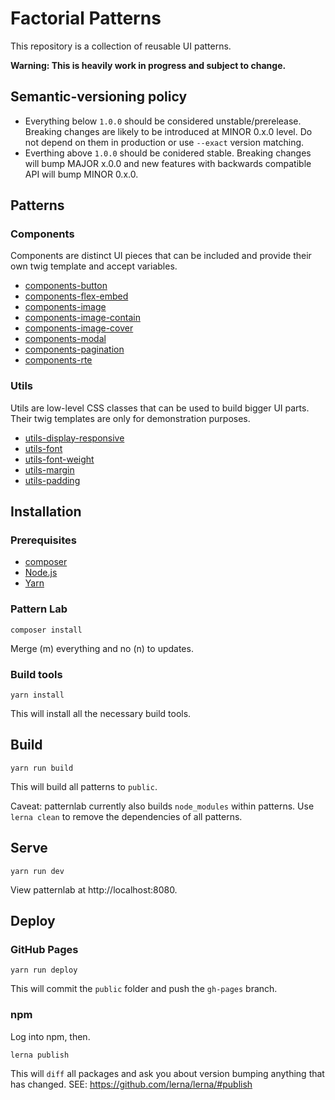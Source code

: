 # Factorial Patterns

This repository is a collection of reusable UI patterns.

**Warning: This is heavily work in progress and subject to change.**

## Semantic-versioning policy

- Everything below `1.0.0` should be considered unstable/prerelease. Breaking changes are likely to be introduced at MINOR 0.x.0 level. Do not depend on them in production or use `--exact` version matching. 
- Everthing above `1.0.0` should be conidered stable. Breaking changes will bump MAJOR x.0.0 and new features with backwards compatible API will bump MINOR 0.x.0. 

## Patterns

### Components

Components are distinct UI pieces that can be included and provide their own 
twig template and accept variables. 

* [components-button](https://github.com/factorial-io/factorial-patterns/tree/master/source/_patterns/components/components-button)
* [components-flex-embed](https://github.com/factorial-io/factorial-patterns/tree/master/source/_patterns/components/components-flex-embed)
* [components-image](https://github.com/factorial-io/factorial-patterns/tree/master/source/_patterns/components/components-image)
* [components-image-contain](https://github.com/factorial-io/factorial-patterns/tree/master/source/_patterns/components/components-image-contain)
* [components-image-cover](https://github.com/factorial-io/factorial-patterns/tree/master/source/_patterns/components/components-image-cover)
* [components-modal](https://github.com/factorial-io/factorial-patterns/tree/master/source/_patterns/components/components-modal)
* [components-pagination](https://github.com/factorial-io/factorial-patterns/tree/master/source/_patterns/components/components-pagination)
* [components-rte](https://github.com/factorial-io/factorial-patterns/tree/master/source/_patterns/components/components-rte)

### Utils 

Utils are low-level CSS classes that can be used to build bigger UI parts. Their 
twig templates are only for demonstration purposes. 

* [utils-display-responsive](https://github.com/factorial-io/factorial-patterns/tree/master/source/_patterns/utils/utils-display-responsive)
* [utils-font](https://github.com/factorial-io/factorial-patterns/tree/master/source/_patterns/utils/utils-font)
* [utils-font-weight](https://github.com/factorial-io/factorial-patterns/tree/master/source/_patterns/utils/utils-font-weight)
* [utils-margin](https://github.com/factorial-io/factorial-patterns/tree/master/source/_patterns/utils/utils-margin)
* [utils-padding](https://github.com/factorial-io/factorial-patterns/tree/master/source/_patterns/utils/utils-padding)

## Installation

### Prerequisites 

* [composer](https://getcomposer.org/)
* [Node.js](https://nodejs.org/en/)
* [Yarn](https://yarnpkg.com/en/)

### Pattern Lab

    composer install

Merge (m) everything and no (n) to updates.

### Build tools

    yarn install

This will install all the necessary build tools.

## Build

    yarn run build

This will build all patterns to `public`.

Caveat: patternlab currently also builds `node_modules` within patterns.
Use `lerna clean` to remove the dependencies of all patterns.

## Serve

    yarn run dev

View patternlab at http://localhost:8080.

## Deploy

### GitHub Pages

    yarn run deploy

This will commit the `public` folder and push the `gh-pages` branch.

### npm

Log into npm, then.

    lerna publish 

This will `diff` all packages and ask you about version bumping anything that has 
changed. SEE: https://github.com/lerna/lerna/#publish
